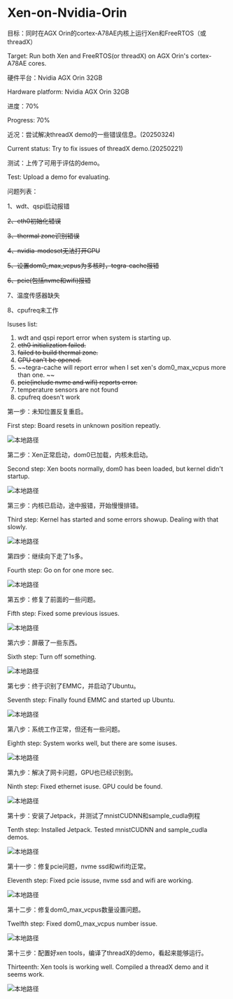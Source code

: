 # Xen-on-Nvidia-Orin

 目标：同时在AGX Orin的cortex-A78AE内核上运行Xen和FreeRTOS（或threadX）
 
 Target: Run both Xen and FreeRTOS(or threadX) on AGX Orin's cortex-A78AE cores.

 硬件平台：Nvidia AGX Orin 32GB
 
 Hardware platform: Nvidia AGX Orin 32GB

 进度：70%
 
 Progress: 70%

 近况：尝试解决threadX demo的一些错误信息。(20250324)

 Current status: Try to fix issues of threadX demo.(20250221)

 测试：上传了可用于评估的demo。

 Test: Upload a demo for evaluating.


 问题列表：
 
 1、wdt、qspi启动报错

 ~~2、eth0初始化错误~~

 ~~3、thermal zone识别错误~~

 ~~4、nvidia-modeset无法打开GPU~~

 ~~5、设置dom0_max_vcpus为多核时，tegra-cache报错~~

 ~~6、pcie(包括nvme和wifi)报错~~

 7、温度传感器缺失

 8、cpufreq未工作

 Isuses list:
 1. wdt and qspi report error when system is starting up.
 2. ~~eth0 initialization failed.~~
 3. ~~failed to build thermal zone.~~
 4. ~~GPU can't be opened.~~
 5. ~~tegra-cache will report error when I set xen's dom0_max_vcpus more than one. ~~
 6. ~~pcie(include nvme and wifi) reports error.~~
 7. temperature sensors are not found
 8. cpufreq doesn't work


第一步：未知位置反复重启。

First step: Board resets in unknown position repeatly. 

![本地路径](./pic/1.png) 

第二步：Xen正常启动，dom0已加载，内核未启动。

Second step: Xen boots normally, dom0 has been loaded, but kernel didn't startup. 

![本地路径](./pic/2.png) 

第三步：内核已启动，途中报错，开始慢慢排错。

Third step: Kernel has started and some errors showup. Dealing with that slowly.
 
![本地路径](./pic/3.png) 

第四步：继续向下走了1s多。

Fourth step: Go on for one more sec.

![本地路径](./pic/4.png) 

第五步：修复了前面的一些问题。

Fifth step: Fixed some previous issues. 

![本地路径](./pic/5.png) 

第六步：屏蔽了一些东西。

Sixth step: Turn off something.

![本地路径](./pic/6.png) 

第七步：终于识别了EMMC，并启动了Ubuntu。

Seventh step: Finally found EMMC and started up Ubuntu.

![本地路径](./pic/7.png) 

第八步：系统工作正常，但还有一些问题。

Eighth step: System works well, but there are some isuses.

![本地路径](./pic/8.png) 

第九步：解决了网卡问题，GPU也已经识别到。

Ninth step: Fixed ethernet isuse. GPU could be found.

![本地路径](./pic/9.png) 

第十步：安装了Jetpack，并测试了mnistCUDNN和sample_cudla例程

Tenth step: Installed Jetpack. Tested mnistCUDNN and sample_cudla demos.

![本地路径](./pic/10.png) 

第十一步：修复pcie问题，nvme ssd和wifi均正常。

Eleventh step: Fixed pcie issuse, nvme ssd and wifi are working.

![本地路径](./pic/11.png) 

第十二步：修复dom0_max_vcpus数量设置问题。

Twelfth step: Fixed dom0_max_vcpus number issue.

![本地路径](./pic/12.png) 

第十三步：配置好xen tools，编译了threadX的demo，看起来能够运行。

Thirteenth: Xen tools is working well. Compiled a threadX demo and it seems work.

![本地路径](./pic/13.png) 
